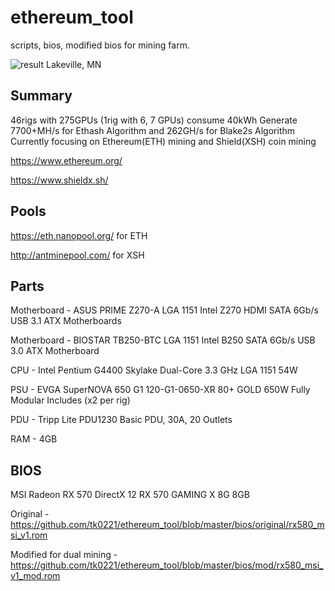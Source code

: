 # ethereum_tool
scripts, bios, modified bios for mining farm.

![result](https://lh3.googleusercontent.com/RverwEqPeyeXMZiAZpsc0BS5EFyEET9mbYE85s7LvqrMgSQhQS-Shegwq7uPruaVELiHltMDuSpeMkYxCXeWj1lpiMRp5uveBuxXOe7YziUDvjMvDTwkx5V67HNR8GAQwNcYK1izzQ1NTPJo-bGUY7qgUXv4oHK-_hNV-Wz4zkHH5k4CqXvTP-_L-iop5nY9ZZUdOHqvO1Mo-s8IhnV-JVzdRoErlnX0DMU0-LhV_y7cUfK8d63xylnI9ka4Dx9Djeozqju0uilBEKtQ9NpZf5tf0NNRswHRvdIrAf1MZVMG_IptsAmIJvO0p-LHu_-G7dtTcIiFHDcIovdc_NyUARfn4M5M2Bd_RzvVhGtPHY9xjgWlL9zfQhbl-wB6R9VU6zNR9DY1FBqLDJvNAQAPyXWkh-I5_Zx8TyghnIinZ1lJvdymmnaySv0ElkDhpLyQtGwZuC4IqrGYae5FT6x9sfJRMAgKfo_bchHTlQweEorM1HoKphEGfAPFCx5ibMJcKPYM8otwc1FmPKkHGVQRMPcdWu3PG-H3kYpjuLIMw2lS8u-BPNCl8rsHQNN4uHZKYOs7RWjv0glXFPdTS-pIVGARGY8KfKXzTEvjrUGHq3-gbgi5-ldvYXp6gAqmZNqd0VkG3a6Iohy5SfBX5KEO7k9o-rllnskZsw=s929-no)
Lakeville, MN

## Summary
46rigs with 275GPUs (1rig with 6, 7 GPUs) consume 40kWh
Generate 7700+MH/s for Ethash Algorithm and 262GH/s for Blake2s Algorithm
Currently focusing on Ethereum(ETH) mining and Shield(XSH) coin mining

https://www.ethereum.org/

https://www.shieldx.sh/


## Pools
https://eth.nanopool.org/ for ETH

http://antminepool.com/ for XSH

## Parts

Motherboard - ASUS PRIME Z270-A LGA 1151 Intel Z270 HDMI SATA 6Gb/s USB 3.1 ATX Motherboards

Motherboard - BIOSTAR TB250-BTC LGA 1151 Intel B250 SATA 6Gb/s USB 3.0 ATX Motherboard

CPU - Intel Pentium G4400 Skylake Dual-Core 3.3 GHz LGA 1151 54W

PSU - EVGA SuperNOVA 650 G1 120-G1-0650-XR 80+ GOLD 650W Fully Modular Includes (x2 per rig)

PDU - Tripp Lite PDU1230 Basic PDU, 30A, 20 Outlets

RAM - 4GB

## BIOS

MSI Radeon RX 570 DirectX 12 RX 570 GAMING X 8G 8GB

Original - https://github.com/tk0221/ethereum_tool/blob/master/bios/original/rx580_msi_v1.rom

Modified for dual mining - https://github.com/tk0221/ethereum_tool/blob/master/bios/mod/rx580_msi_v1_mod.rom


